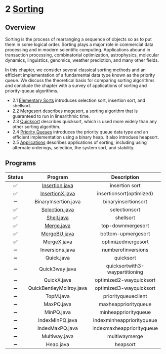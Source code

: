 # 2 [Sorting](https://algs4.cs.princeton.edu/20sorting/)

## Overview

Sorting is the process of rearranging a sequence of objects so as to put them in some logical order. Sorting plays a major role in commercial data processing and in modern scientific computing. Applications abound in transaction processing, combinatorial optimization, astrophysics, molecular dynamics, linguistics, genomics, weather prediction, and many other fields.

In this chapter, we consider several classical sorting methods and an efficient implementation of a fundamental data type known as the priority queue. We discuss the theoretical basis for comparing sorting algorithms and conclude the chapter with a survey of applications of sorting and priority-queue algorithms. 

- 2.1 [Elementary Sorts](2.1%20Elementary%20Sorts) introduces selection sort, insertion sort, and shellsort.
- 2.2 [Mergesort](2.2%20Mergesort) describes megesort, a sorting algorithm that is guaranteed to run in linearithmic time.
- 2.3 [Quicksort](2.3%20Quicksort) describes quicksort, which is used more widely than any other sorting algorithm.
- 2.4 [Priority Queues](2.4%20Priority%20Queues) introduces the priority queue data type and an efficient implementation using a binary heap. It also introdues heapsort.
- 2.5 [Applications]() describes applications of sorting, including using alternate orderings, selection, the system sort, and stability. 

## Programs

|Status|Program|Description|
|:----:|:-----:|:---------:|
|✅|[Insertion.java](2.1%20Elementary%20Sorts/Insertion.java)|insertion sort|
|✅|[InsertionX.java](2.1%20Elementary%20Sorts/InsertionX.java)|insertionsort(optimized)|
|➖|BinaryInsertion.java|binaryinsertionsort|
|✅|[Selection.java](2.1%20Elementary%20Sorts/Selection.java)|selectionsort|
|✅|[Shell.java](2.1%20Elementary%20Sorts/Shell.java)|shellsort|
|✅|[Merge.java](2.2%20Mergesort/Merge.java)|top-downmergesort|
|✅|[MergeBU.java](2.2%20Mergesort/MergeBU.java)|bottom-upmergesort|
|✅|[MergeX.java](2.2%20Mergesort/MergeX.java)|optimizedmergesort|
|➖|Inversions.java|numberofinversions|
|➖|Quick.java|quicksort|
|➖|Quick3way.java|quicksortwith3-waypartitioning|
|➖|QuickX.java|optimized2-wayquicksort|
|➖|QuickBentleyMcIlroy.java|optimized3-wayquicksort|
|➖|TopM.java|priorityqueueclient|
|➖|MaxPQ.java|maxheappriorityqueue|
|➖|MinPQ.java|minheappriorityqueue|
|➖|IndexMinPQ.java|indexminheappriorityqueue|
|➖|IndexMaxPQ.java|indexmaxheappriorityqueue|
|➖|Multiway.java|multiwaymerge|
|➖|Heap.java|heapsort|
